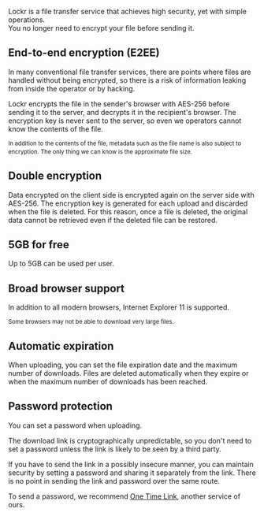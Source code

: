 Lockr is a file transfer service that achieves high security, yet with simple operations.
<br>
You no longer need to encrypt your file before sending it.

## End-to-end encryption (E2EE)

In many conventional file transfer services, there are points where files are handled without being encrypted, so there is a risk of information leaking from inside the operator or by hacking.

Lockr encrypts the file in the sender's browser with AES-256 before sending it to the server, and decrypts it in the recipient's browser. The encryption key is never sent to the server, so even we operators cannot know the contents of the file.

<small>In addition to the contents of the file, metadata such as the file name is also subject to encryption. The only thing we can know is the approximate file size. </small>
 

## Double encryption

Data encrypted on the client side is encrypted again on the server side with AES-256. The encryption key is generated for each upload and discarded when the file is deleted. For this reason, once a file is deleted, the original data cannot be retrieved even if the deleted file can be restored.

## 5GB for free

Up to 5GB can be used per user.
 
## Broad browser support

In addition to all modern browsers, Internet Explorer 11 is supported.

<small>Some browsers may not be able to download very large files.</small>

## Automatic expiration

When uploading, you can set the file expiration date and the maximum number of downloads. Files are deleted automatically when they expire or when the maximum number of downloads has been reached.

## Password protection

You can set a password when uploading.

The download link is cryptographically unpredictable, so you don't need to set a password unless the link is likely to be seen by a third party.

If you have to send the link in a possibly insecure manner, you can maintain security by setting a password and sharing it separately from the link. There is no point in sending the link and password over the same route.

To send a password, we recommend <a href="https://one-time.link/" target="_blank" rel="noopener">One Time Link</a>, another service of ours.
